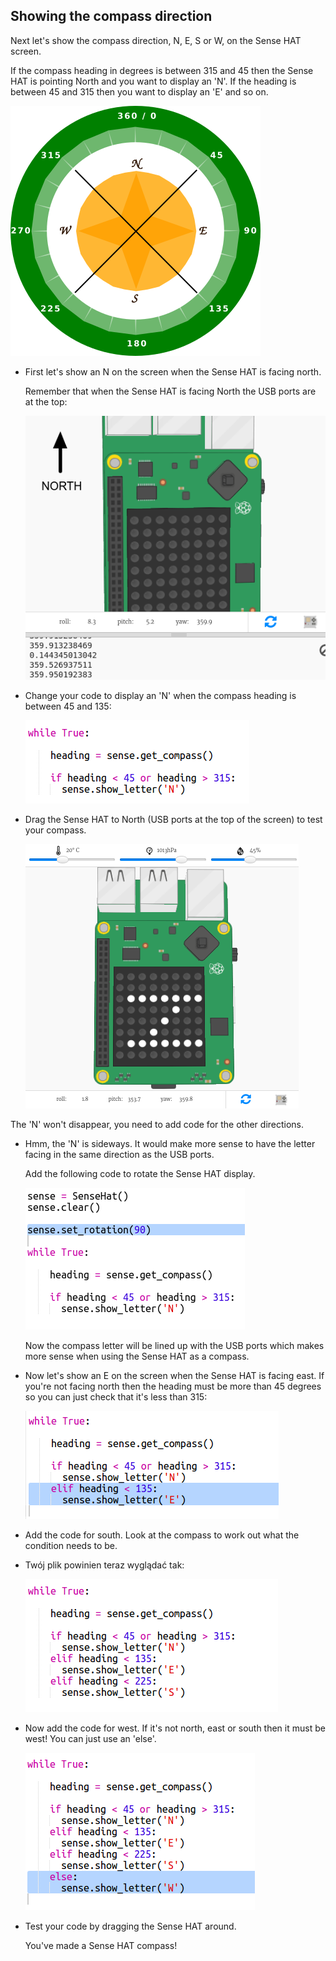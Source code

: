 ## Showing the compass direction

Next let's show the compass direction, N, E, S or W, on the Sense HAT screen.

If the compass heading in degrees is between 315 and 45 then the Sense HAT is pointing North and you want to display an 'N'. If the heading is between 45 and 315 then you want to display an 'E' and so on.

![zrzut ekranu](images/compass-quadrants.png)

+ First let's show an N on the screen when the Sense HAT is facing north.
    
    Remember that when the Sense HAT is facing North the USB ports are at the top:
    
    ![zrzut ekranu](images/compass-north.png)

+ Change your code to display an 'N' when the compass heading is between 45 and 135:
    
    ![zrzut ekranu](images/compass-north-code.png)

+ Drag the Sense HAT to North (USB ports at the top of the screen) to test your compass.
    
    ![zrzut ekranu](images/compass-north-test.png)

The 'N' won't disappear, you need to add code for the other directions.

+ Hmm, the 'N' is sideways. It would make more sense to have the letter facing in the same direction as the USB ports.
    
    Add the following code to rotate the Sense HAT display.
    
    ![zrzut ekranu](images/compass-rotate.png)
    
    Now the compass letter will be lined up with the USB ports which makes more sense when using the Sense HAT as a compass.

+ Now let's show an E on the screen when the Sense HAT is facing east. If you're not facing north then the heading must be more than 45 degrees so you can just check that it's less than 315:
    
    ![zrzut ekranu](images/compass-east-code.png)

+ Add the code for south. Look at the compass to work out what the condition needs to be.

+ Twój plik powinien teraz wyglądać tak:
    
    ![zrzut ekranu](images/compass-south-code.png)

+ Now add the code for west. If it's not north, east or south then it must be west! You can just use an 'else'.
    
    ![zrzut ekranu](images/compass-west-code.png)

+ Test your code by dragging the Sense HAT around.
    
    You've made a Sense HAT compass!